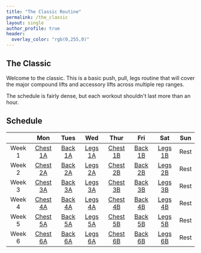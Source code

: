 ```yaml
---
title: "The Classic Routine"
permalink: /the_classic
layout: single
author_profile: true
header:
  overlay_color: "rgb(0,255,0)"
---
```


## The Classic

Welcome to the classic. This is a basic push, pull, legs routine that will cover the major compound lifts and accessory lifts across multiple rep ranges.

The schedule is fairly dense, but each workout shouldn't last more than an hour.

## Schedule

||Mon|Tues|Wed|Thur|Fri|Sat|Sun|
|:--:|:-:|:-:|:--:|:-:|:--:|:-:|:-:|
|Week 1|[Chest 1A](/simplegym/push-1a)| [Back 1A](/simplegym/pull-1a) | [Legs 1A](/simplegym/legs-1a) |[Chest 1B](/simplegym/push-1b)|[Back 1B](/simplegym/pull-1b) | [Legs 1B](/simplegym/legs-1b) |Rest|
|Week 2|[Chest 2A](/simplegym/push-2a)| [Back 2A](/simplegym/pull-2a)| [Legs 2A](/simplegym/legs-2a) |[Chest 2B](/simplegym/push-2b)| [Back 2B](/simplegym/pull-2b)| [Legs 2B](/simplegym/legs-2b) |Rest|
|Week 3|[Chest 3A](/simplegym/push-3a)| [Back 3A](/simplegym/pull-3a)| [Legs 3A](/simplegym/legs-3a) |[Chest 3B](/simplegym/push-3b)| [Back 3B](/simplegym/pull-3b)| [Legs 3B](/simplegym/legs-3b) |Rest|
|Week 4|[Chest 4A](/simplegym/push-4a)| [Back 4A](/simplegym/pull-4a)| [Legs 4A](/simplegym/legs-4a) |[Chest 4B](/simplegym/push-4b)| [Back 4B](/simplegym/pull-4b)| [Legs 4B](/simplegym/legs-4b) |Rest|
|Week 5|[Chest 5A](/simplegym/push-5a)| [Back 5A](/simplegym/pull-5a)| [Legs 5A](/simplegym/legs-5a) |[Chest 5B](/simplegym/push-5b)| [Back 5B](/simplegym/pull-5b)| [Legs 5B](/simplegym/legs-5b) |Rest|
|Week 6|[Chest 6A](/simplegym/push-6a)| [Back 6A](/simplegym/pull-6a)| [Legs 6A](/simplegym/legs-6a) |[Chest 6B](/simplegym/push-6b)| [Back 6B](/simplegym/pull-6b)| [Legs 6B](/simplegym/legs-6b) |Rest|